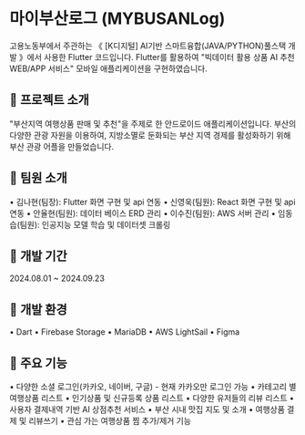 # 마이부산로그 (MYBUSANLog)

고용노동부에서 주관하는 《 [K디지털] AI기반 스마트융합(JAVA/PYTHON)풀스택 개발 》에서 사용한 Flutter 코드입니다.
Flutter를 활용하여 "빅데이터 활용 상품 AI 추천 WEB/APP 서비스" 모바일 애플리케이션을 구현하였습니다.

## :book: 프로젝트 소개

"부산지역 여행상품 판매 및 추천"을 주제로 한 안드로이드 애플리케이션입니다. 부산의 다양한 관광 자원을 이용하여, 지방소멸로 둔화되는 부산 지역 경제를 활성화하기 위해 부산 관광 어플을 만들었습니다.

## :two_men_holding_hands: 팀원 소개

• 김나현(팀장): Flutter 화면 구현 및 api 연동
• 신영욱(팀원): React 화면 구현 및 api 연동
• 안율현(팀원): 데이터 베이스 ERD 관리
• 이수진(팀원): AWS 서버 관리
• 임동습(팀원): 인공지능 모델 학습 및 데이터셋 크롤링

## :calendar: 개발 기간

2024.08.01 ~ 2024.09.23

## :wrench: 개발 환경

• Dart
• Firebase Storage
• MariaDB
• AWS LightSail
• Figma

## :pushpin: 주요 기능

• 다양한 소셜 로그인(카카오, 네이버, 구글) - 현재 카카오만 로그인 가능
• 카테고리 별 여행상품 리스트
• 인기상품 및 신규등록 상품 리스트
• 다양한 유저들의 리뷰 리스트
• 사용자 결제내역 기반 AI 상점추천 서비스
• 부산 시내 맛집 지도 및 소개
• 여행상품 결제 및 리뷰쓰기
• 관심 가는 여행상품 찜 추가/제거 기능
